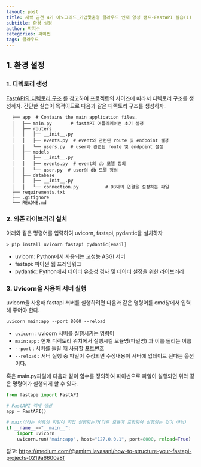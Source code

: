 ```yaml
---
layout: post
title: 새싹 금천 4기 이노그리드_기업맟춤형 클라우드 인재 양성 캠프-FastAPI 실습(1)
subtitle: 환경 설정
author: 박지수
categories: 파이썬
tags: 클라우드
---
```


## 1. 환경 설정
### 1. 디렉토리 생성  
[FastAPI의 디렉토리 구조](https://jisoo449.github.io/%ED%8C%8C%EC%9D%B4%EC%8D%AC/2024/08/29/FastAPI%EB%9E%80-%EB%AC%B4%EC%97%87%EC%9D%B8%EA%B0%80.html#h-2-fastapi%EC%9D%98-%EB%94%94%EB%A0%89%ED%86%A0%EB%A6%AC-%EA%B5%AC%EC%A1%B0) 를 참고하여 프로젝트의 사이즈에 따라서 디렉토리 구조를 생성하자.
간단한 실습이 목적이므로 다음과 같은 디렉토리 구조를 생성하자.
```
  ├── app  # Contains the main application files.
  │   ├── main.py       # fastAPI 어플리케이션 초기 설정
  │   ├── routers
  │   │   ├── __init__.py
  │   │   ├── events.py  # event와 관련된 route 및 endpoint 설정
  │   │   └── users.py  # user과 관련된 route 및 endpoint 설정
  │   ├── models
  │   │   ├── __init__.py
  │   │   ├── events.py  # event의 db 모델 정의
  │   │   └── user.py  # user의 db 모델 정의
  │   ├── database
  │   │   ├── __init__.py
  │   │   └── connection.py          # DB와의 연결을 설정하는 파일
  ├── requirements.txt
  ├── .gitignore
  └── README.md
```

### 2. 의존 라이브러리 설치  
   아래와 같은 명령어를 입력하여 uvicorn, fastapi, pydantic을 설치하자
   ```
   > pip install uvicorn fastapi pydantic[email]
   ```  
   - uvicorn: Python에서 사용되는 고성능 ASGI 서버
   - fastapi: 파이썬 웹 프레임워크
   - pydantic: Python에서 데이터 유효성 검사 및 데이터 설정을 위한 라이브러리

### 3. Uvicorn을 사용해 서버 실행  
   uvicorn을 사용해 fastapi 서버를 실행하려면 다음과 같은 명령어를 cmd창에서 입력 해 주어야 한다.  
   ```
   uvicorn main:app --port 8000 --reload
   ```  
   - `uvicorn` : uvicorn 서버를 실행시키는 명령어
   - `main:app` : 현재 디렉토리 위치에서 실행시킬 모듈명(파일명) 과 이를 돌리는 이름
   - `--port` : 서버를 돌릴 때 사용할 포트번호
   - `--reload` : 서버 실행 중 파일이 수정되면 수정내용이 서버에 업데이트 된다는 옵션이다.  

   혹은 main.py파일에 다음과 같이 함수를 정의하여 파이썬으로 파일이 실행되면 위와 같은 명령어가 실행되게 할 수 있다.  
   ```Python
   from fastapi import FastAPI
   
   # FastAPI 객체 생성
   app = FastAPI()
   
   # main이라는 이름의 파일이 직접 실행되는가(다른 모듈에 포함되어 실행되는 것이 아님)
   if __name__=="__main__":
       import uvicorn
       uvicorn.run("main:app", host="127.0.0.1", port=8000, reload=True)
   ```  

참고: https://medium.com/@amirm.lavasani/how-to-structure-your-fastapi-projects-0219a6600a8f
